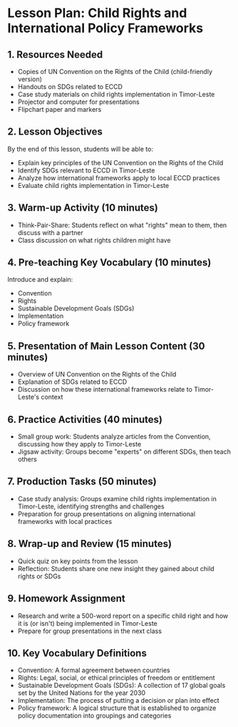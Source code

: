 # Lesson Plan: Child Rights and International Policy Frameworks

## 1. Resources Needed

- Copies of UN Convention on the Rights of the Child (child-friendly version)
- Handouts on SDGs related to ECCD
- Case study materials on child rights implementation in Timor-Leste
- Projector and computer for presentations
- Flipchart paper and markers

## 2. Lesson Objectives

By the end of this lesson, students will be able to:
- Explain key principles of the UN Convention on the Rights of the Child
- Identify SDGs relevant to ECCD in Timor-Leste
- Analyze how international frameworks apply to local ECCD practices
- Evaluate child rights implementation in Timor-Leste

## 3. Warm-up Activity (10 minutes)

- Think-Pair-Share: Students reflect on what "rights" mean to them, then discuss with a partner
- Class discussion on what rights children might have

## 4. Pre-teaching Key Vocabulary (10 minutes)

Introduce and explain:
- Convention
- Rights
- Sustainable Development Goals (SDGs)
- Implementation
- Policy framework

## 5. Presentation of Main Lesson Content (30 minutes)

- Overview of UN Convention on the Rights of the Child
- Explanation of SDGs related to ECCD
- Discussion on how these international frameworks relate to Timor-Leste's context

## 6. Practice Activities (40 minutes)

- Small group work: Students analyze articles from the Convention, discussing how they apply to Timor-Leste
- Jigsaw activity: Groups become "experts" on different SDGs, then teach others

## 7. Production Tasks (50 minutes)

- Case study analysis: Groups examine child rights implementation in Timor-Leste, identifying strengths and challenges
- Preparation for group presentations on aligning international frameworks with local practices

## 8. Wrap-up and Review (15 minutes)

- Quick quiz on key points from the lesson
- Reflection: Students share one new insight they gained about child rights or SDGs

## 9. Homework Assignment

- Research and write a 500-word report on a specific child right and how it is (or isn't) being implemented in Timor-Leste
- Prepare for group presentations in the next class

## 10. Key Vocabulary Definitions

- Convention: A formal agreement between countries
- Rights: Legal, social, or ethical principles of freedom or entitlement
- Sustainable Development Goals (SDGs): A collection of 17 global goals set by the United Nations for the year 2030
- Implementation: The process of putting a decision or plan into effect
- Policy framework: A logical structure that is established to organize policy documentation into groupings and categories